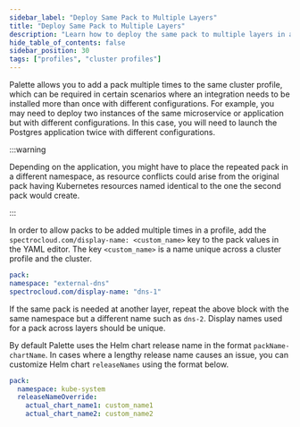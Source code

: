 ```yaml
---
sidebar_label: "Deploy Same Pack to Multiple Layers"
title: "Deploy Same Pack to Multiple Layers"
description: "Learn how to deploy the same pack to multiple layers in a Palette cluster profile."
hide_table_of_contents: false
sidebar_position: 30
tags: ["profiles", "cluster profiles"]
---
```




Palette allows you to add a pack multiple times to the same cluster profile, which can be required in certain scenarios where an integration needs to be installed more than once with different configurations. For example, you may need to deploy two instances of the same microservice or application but with different configurations. In this case, you will need to launch the Postgres application twice with different configurations.

:::warning

Depending on the application, you might have to place the repeated pack in a different namespace, as resource conflicts could arise from the original pack having Kubernetes resources named identical to the one the second pack would create.

:::

In order to allow packs to be added multiple times in a profile, add the `spectrocloud.com/display-name: <custom_name>` key to the pack values in the YAML editor. The key `<custom_name>` is a name unique across a cluster profile and the cluster.

```yaml hideClipboard
pack:
namespace: "external-dns"
spectrocloud.com/display-name: "dns-1"
```

If the same pack is needed at another layer, repeat the above block with the same namespace but a different name such as `dns-2`. Display names used for a pack across layers should be unique. 

By default Palette uses the Helm chart release name in the format `packName-chartName`. In cases where a lengthy release name causes an issue, you can customize Helm chart `releaseNames` using the format below.

```yaml hideClipboard
pack:
  namespace: kube-system
  releaseNameOverride:
    actual_chart_name1: custom_name1
    actual_chart_name2: custom_name2
```